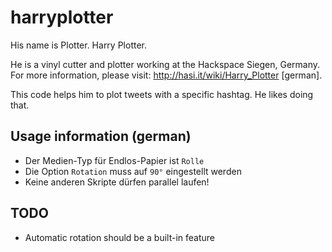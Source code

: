harryplotter
============

His name is Plotter. Harry Plotter.

He is a vinyl cutter and plotter working at the Hackspace Siegen, Germany.
For more information, please visit: http://hasi.it/wiki/Harry_Plotter [german].

This code helps him to plot tweets with a specific hashtag. He likes doing that.

## Usage information (german)

* Der Medien-Typ für Endlos-Papier ist `Rolle`
* Die Option `Rotation` muss auf `90°` eingestellt werden
* Keine anderen Skripte dürfen parallel laufen!

## TODO
* Automatic rotation should be a built-in feature
